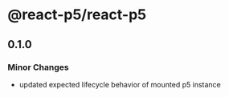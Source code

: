 # @react-p5/react-p5

## 0.1.0

### Minor Changes

- updated expected lifecycle behavior of mounted p5 instance
